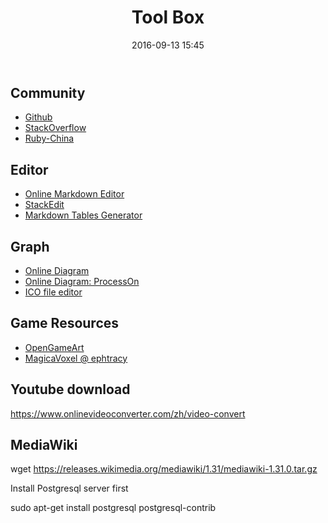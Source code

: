 ﻿---
layout: single
title: "Tool Box"
date: 2016-09-13 15:45
comments: false
footer: false
---
 
## Community

* [Github](https://github.com)
* [StackOverflow](https://stackoverflow.com)
* [Ruby-China](https://ruby-china.org)

## Editor

* [Online Markdown Editor](http://dillinger.io/)
* [StackEdit](https://stackedit.io/)
* [Markdown Tables Generator](http://www.tablesgenerator.com/markdown_tables)


## Graph

* [Online Diagram ](https://creately.com/)
* [Online Diagram: ProcessOn ](https://www.processon.com)
* [ICO file editor](http://www.xiconeditor.com/)

## Game Resources

* [OpenGameArt](http://opengameart.org/)
* [MagicaVoxel @ ephtracy](https://ephtracy.github.io/)

## Youtube download

https://www.onlinevideoconverter.com/zh/video-convert

## MediaWiki


wget https://releases.wikimedia.org/mediawiki/1.31/mediawiki-1.31.0.tar.gz

Install Postgresql server first

sudo apt-get install postgresql postgresql-contrib
